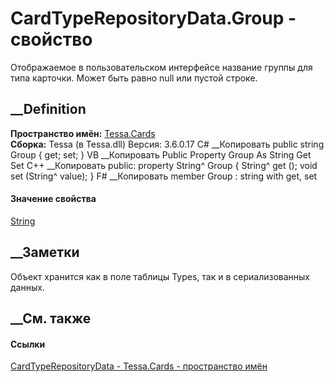 # CardTypeRepositoryData.Group - свойство
Отображаемое в пользовательском интерфейсе название группы для типа карточки.
Может быть равно null или пустой строке.
## __Definition
 **Пространство имён:** [Tessa.Cards](N_Tessa_Cards.htm)  
 **Сборка:** Tessa (в Tessa.dll) Версия: 3.6.0.17
C# __Копировать
     public string Group { get; set; }
VB __Копировать
     Public Property Group As String
    	Get
    	Set
C++ __Копировать
     public:
    property String^ Group {
    	String^ get ();
    	void set (String^ value);
    }
F# __Копировать
     member Group : string with get, set
#### Значение свойства
[String](https://learn.microsoft.com/dotnet/api/system.string)
##  __Заметки
Объект хранится как в поле таблицы Types, так и в сериализованных данных.
## __См. также
#### Ссылки
[CardTypeRepositoryData - ](T_Tessa_Cards_CardTypeRepositoryData.htm)
[Tessa.Cards - пространство имён](N_Tessa_Cards.htm)
